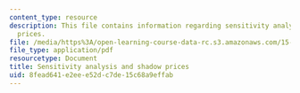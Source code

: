 ```yaml
---
content_type: resource
description: This file contains information regarding sensitivity analysis and shadow
  prices.
file: /media/https%3A/open-learning-course-data-rc.s3.amazonaws.com/15-053-optimization-methods-in-management-science-spring-2013/8fead641e2eee52dc7de15c68a9effab_MIT15_053S13_lec6.pdf
file_type: application/pdf
resourcetype: Document
title: Sensitivity analysis and shadow prices
uid: 8fead641-e2ee-e52d-c7de-15c68a9effab
---
```

